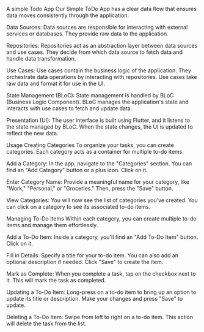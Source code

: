 A simple Todo App
Our Simple ToDo App has a clear data flow that ensures data moves consistently through the application:

Data Sources: Data sources are responsible for interacting with external services or databases. They provide raw data to the application.

Repositories: Repositories act as an abstraction layer between data sources and use cases. They decide from which data source to fetch data and handle data transformation.

Use Cases: Use cases contain the business logic of the application. They orchestrate data operations by interacting with repositories. Use cases take raw data and format it for use in the UI.

State Management (BLoC): State management is handled by BLoC (Business Logic Component). BLoC manages the application's state and interacts with use cases to fetch and update data.

Presentation (UI): The user interface is built using Flutter, and it listens to the state managed by BLoC. When the state changes, the UI is updated to reflect the new data.

 Usage
Creating Categories
To organize your tasks, you can create categories. Each category acts as a container for multiple to-do items.

Add a Category: In the app, navigate to the "Categories" section. You can find an "Add Category" button or a plus icon. Click on it.

Enter Category Name: Provide a meaningful name for your category, like "Work," "Personal," or "Groceries." Then, press the "Save" button.

View Categories: You will now see the list of categories you've created. You can click on a category to see its associated to-do items.

Managing To-Do Items
Within each category, you can create multiple to-do items and manage them effortlessly.

Add a To-Do Item: Inside a category, you'll find an "Add To-Do Item" button. Click on it.

Fill in Details: Specify a title for your to-do item. You can also add an optional description if needed. Click "Save" to create the item.

Mark as Complete: When you complete a task, tap on the checkbox next to it. This will mark the task as completed.

Updating a To-Do Item: Long-press on a to-do item to bring up an option to update its title or description. Make your changes and press "Save" to update.

Deleting a To-Do Item: Swipe from left to right on a to-do item. This action will delete the task from the list.
